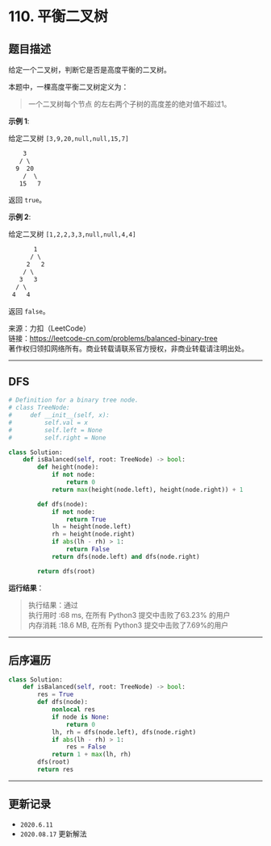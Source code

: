 # 110. 平衡二叉树

## 题目描述

给定一个二叉树，判断它是否是高度平衡的二叉树。

本题中，一棵高度平衡二叉树定义为：

> 一个二叉树每个节点 的左右两个子树的高度差的绝对值不超过1。

**示例 1**:

给定二叉树 `[3,9,20,null,null,15,7]`

```txt
    3
   / \
  9  20
    /  \
   15   7
```

返回 `true`。

**示例 2**:

给定二叉树 `[1,2,2,3,3,null,null,4,4]`

```txt
       1
      / \
     2   2
    / \
   3   3
  / \
 4   4
```

返回 `false`。

来源：力扣（LeetCode）  
链接：<https://leetcode-cn.com/problems/balanced-binary-tree>  
著作权归领扣网络所有。商业转载请联系官方授权，非商业转载请注明出处。

---

## DFS

```python
# Definition for a binary tree node.
# class TreeNode:
#     def __init__(self, x):
#         self.val = x
#         self.left = None
#         self.right = None

class Solution:
    def isBalanced(self, root: TreeNode) -> bool:
        def height(node):
            if not node:
                return 0
            return max(height(node.left), height(node.right)) + 1

        def dfs(node):
            if not node:
                return True
            lh = height(node.left)
            rh = height(node.right)
            if abs(lh - rh) > 1:
                return False
            return dfs(node.left) and dfs(node.right)

        return dfs(root)

```

**运行结果**：

> 执行结果：通过  
> 执行用时 :68 ms, 在所有 Python3 提交中击败了63.23% 的用户  
> 内存消耗 :18.6 MB, 在所有 Python3 提交中击败了7.69%的用户

---

## 后序遍历

```python
class Solution:
    def isBalanced(self, root: TreeNode) -> bool:
        res = True
        def dfs(node):
            nonlocal res
            if node is None:
                return 0
            lh, rh = dfs(node.left), dfs(node.right)
            if abs(lh - rh) > 1:
                res = False
            return 1 + max(lh, rh)
        dfs(root)
        return res

```

---

## 更新记录

- `2020.6.11`
- `2020.08.17` 更新解法
